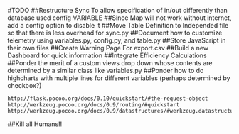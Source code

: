 #TODO
##Restructure Sync To allow specification of in/out differently than database used config VARIABLE
##Since Map will not work without internet, add a config option to disable it
##Move Table Definition to Independed file so that there is less overhead for sync.py
##Document how to customize telemetry using variables.py, config.py, and table.py
##Store JavaScript in their own files
##Create Warning Page For export.csv
##Build a new Dashboard for quick information
##Integrate Efficiency Calculations
##Ponder the merit of a custom views drop down whose contents are determined by a similar class like variables.py
##Ponder how to do highcharts with multiple lines for different variables (perhaps determined by checkbox?)
```
http://flask.pocoo.org/docs/0.10/quickstart/#the-request-object
http://werkzeug.pocoo.org/docs/0.9/routing/#quickstart
http://werkzeug.pocoo.org/docs/0.9/datastructures/#werkzeug.datastructures.MultiDict
```
##Kill all Humans!!
